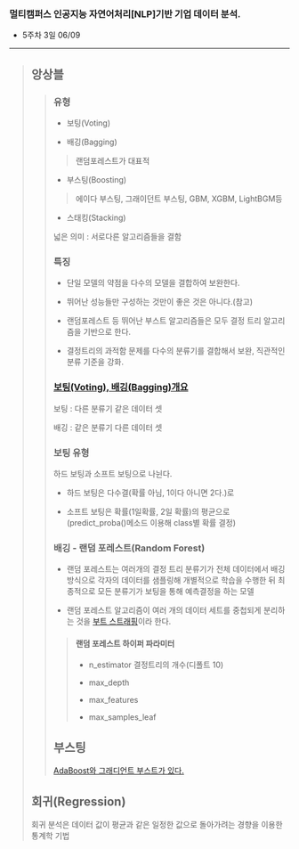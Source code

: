 ### 멀티캠퍼스 인공지능 자연어처리[NLP]기반 기업 데이터 분석.
- 5주차 3일 06/09
---
> ## 앙상블
>> ### 유형
>> - 보팅(Voting)
>> 
>> - 배깅(Bagging)
>>> 랜덤포레스트가 대표적
>> 
>> - 부스팅(Boosting)
>>> 에이다 부스팅, 그래이던트 부스팅, GBM, XGBM, LightBGM등
>> 
>> - 스태킹(Stacking)
>> 
>> 넓은 의미 : 서로다른 알고리즘들을 결함
>> 
>> ### 특징
>> - 단일 모델의 약점을 다수의 모델을 결합하여 보완한다.
>> 
>> - 뛰어난 성능들만 구성하는 것만이 좋은 것은 아니다.(참고)
>> 
>> - 랜덤포레스트 등 뛰어난 부스트 알고리즘들은 모두 결정 트리 알고리즘을 기반으로 한다.
>> 
>> - 결정트리의 과적함 문제를 다수의 분류기를 결합해서 보완, 직관적인 분류 기준을 강화.
>> 
>> ### [보팅(Voting), 배깅(Bagging)개요](https://velog.io/@kjpark4321/%ED%8C%8C%EC%9D%B4%EC%8D%AC-%EB%A8%B8%EC%8B%A0%EB%9F%AC%EB%8B%9D-%EC%99%84%EB%B2%BD%EA%B0%80%EC%9D%B4%EB%93%9C-%EB%B6%84%EB%A5%98-3)
>> 
>> 보팅 : 다른 분류기 같은 데이터 셋
>>
>> 배깅 : 같은 분류기 다른 데이터 셋
>>
>> ### 보팅 유형
>> 하드 보팅과 소프트 보팅으로 나뉜다.
>> - 하드 보팅은 다수결(확률 아님, 1이다 아니면 2다.)로
>> 
>> - 소프트 보팅은 확률(1일확률, 2일 확률)의 평균으로 (predict_proba()메소드 이용해 class별 확률 결정)
>>
>> ### 배깅 - 랜덤 포레스트(Random Forest)
>> - 랜덤 포레스트는 여러개의 결정 트리 분류기가 전체 데이터에서 배깅 방식으로 각자의 데이터를 샘플링해 개별적으로 학습을 수행한 뒤 최종적으로 모든 분류기가 보팅을 통해 예측결정을 하는 모델
>> 
>> - 랜덤 포레스트 알고리즘이 여러 개의 데이터 세트를 중첩되게 분리하는 것을 [부트 스트래핑](https://nittaku.tistory.com/389)이라 한다.
>> 
>>> #### 랜덤 포레스트 하이퍼 파라미터
>>> - n_estimator 결정트리의 개수(디폴트 10)
>>> 
>>> - max_depth
>>> 
>>> - max_features
>>> 
>>> - max_samples_leaf
>>
>> ## 부스팅
>> [AdaBoost와 그래디언트 부스트가 있다.](https://velog.io/@kjpark4321/%ED%8C%8C%EC%9D%B4%EC%8D%AC-%EB%A8%B8%EC%8B%A0%EB%9F%AC%EB%8B%9D-%EC%99%84%EB%B2%BD%EA%B0%80%EC%9D%B4%EB%93%9C-%EB%B6%84%EB%A5%98-3)
>
> ## 회귀(Regression)
> 회귀 분석은 데이터 값이 평균과 같은 일정한 값으로 돌아가려는 경향을 이용한 통계학 기법
